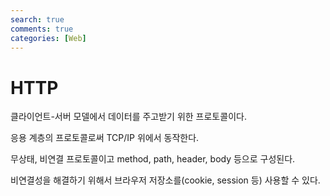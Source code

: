 ```yaml
---
search: true
comments: true
categories: [Web]
---
```


# HTTP

클라이언트-서버 모델에서 데이터를 주고받기 위한 프로토콜이다. 

응용 계층의 프로토콜로써 TCP/IP 위에서 동작한다. 

무상태, 비연결 프로토콜이고 method, path, header, body 등으로 구성된다.

비연결성을 해결하기 위해서 브라우저 저장소를(cookie, session 등) 사용할 수 있다.

